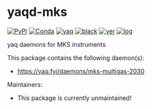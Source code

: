 # yaqd-mks

[![PyPI](https://img.shields.io/pypi/v/yaqd-mks)](https://pypi.org/project/yaqd-mks)
[![Conda](https://img.shields.io/conda/vn/conda-forge/yaqd-mks)](https://anaconda.org/conda-forge/yaqd-mks)
[![yaq](https://img.shields.io/badge/framework-yaq-orange)](https://yaq.fyi/)
[![black](https://img.shields.io/badge/code--style-black-black)](https://black.readthedocs.io/)
[![ver](https://img.shields.io/badge/calver-YYYY.M.MICRO-blue)](https://calver.org/)
[![log](https://img.shields.io/badge/change-log-informational)](https://github.com/yaq-project/yaqd-mks/-/blob/main/CHANGELOG.md)

yaq daemons for MKS instruments

This package contains the following daemon(s):

- https://yaq.fyi/daemons/mks-multigas-2030

Maintainers:

- This package is currently unmaintained!
